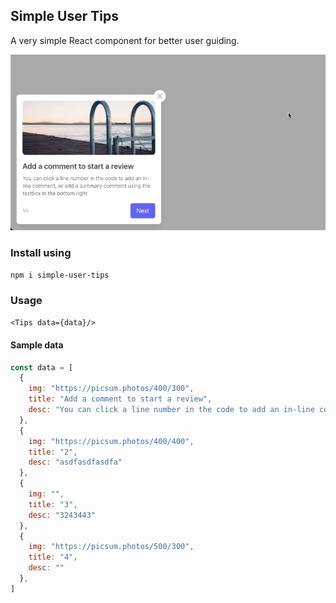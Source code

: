 ## Simple User Tips
A very simple React component for better user guiding.

![User tips how to](./public/simple-user-tips.gif)

### Install using 
```npm i simple-user-tips```

### Usage
```<Tips data={data}/>```

#### Sample data 
```javascript
const data = [
  {
    img: "https://picsum.photos/400/300",
    title: "Add a comment to start a review",
    desc: "You can click a line number in the code to add an in-line comment, or add a summary comment using the textbox in the bottom right."
  },
  {
    img: "https://picsum.photos/400/400",
    title: "2",
    desc: "asdfasdfasdfa"
  },
  {
    img: "",
    title: "3",
    desc: "3243443"
  },
  {
    img: "https://picsum.photos/500/300",
    title: "4",
    desc: ""
  },
]
```